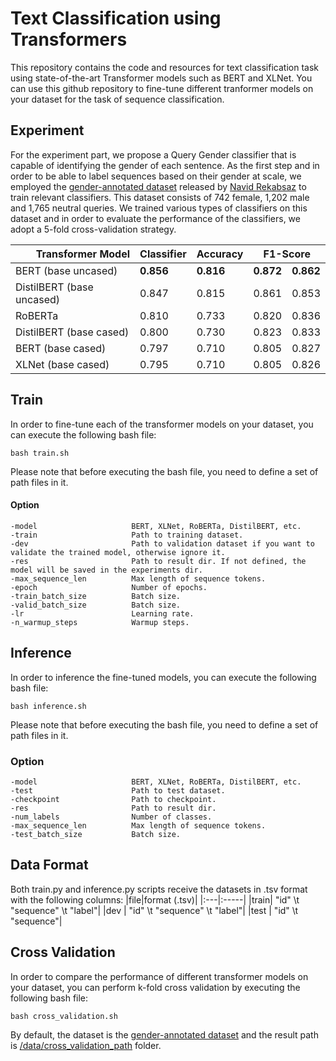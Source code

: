 # Text Classification using Transformers
This repository contains the code and resources for text classification task using state-of-the-art Transformer models such as BERT and XLNet. You can use this github repository to fine-tune different tranformer models on your dataset for the task of sequence classification.
## Experiment
For the experiment part, we propose a Query Gender classifier that is capable of identifying the gender of each sentence. As the first step and in order to be able to label sequences based on their gender at scale, we employed the [gender-annotated dataset](https://github.com/aminbigdeli/Text-Classification-using-Transformers/blob/master/data/gender_annotated_dataset.tsv) released by [Navid Rekabsaz](https://github.com/navid-rekabsaz/GenderBias_IR) to train relevant classifiers. This dataset consists of 742 female, 1,202 male and 1,765 neutral queries. We trained various types of  classifiers on this dataset and in order to evaluate the performance of the classifiers, we adopt a 5-fold cross-validation strategy.
<table>
<thead>
  <tr>
    <th style="text-align: right;" class="tg-0lax">Transformer Model</th>
    <th class="tg-0lax">Classifier</th>
    <th class="tg-0lax">Accuracy</th>
    <th class="tg-baqh" colspan="3">F1-Score</th>
  </tr>
</thead>
<tbody>
  <tr>
    <td class="tg-0lax">BERT (base uncased)</td>
    <td class="tg-l2oz"><b>0.856</td>
    <td class="tg-l2oz"><b>0.816</td>
    <td class="tg-l2oz"><b>0.872</td>
    <td class="tg-l2oz"><b>0.862</td>
  </tr>
  <tr>
    <td class="tg-0lax">DistilBERT (base uncased)</td>
    <td class="tg-lqy6">0.847</td>
    <td class="tg-lqy6">0.815</td>
    <td class="tg-lqy6">0.861</td>
    <td class="tg-lqy6">0.853</td>
  </tr>
  <tr>
    <td class="tg-0lax">RoBERTa</td>
    <td class="tg-lqy6">0.810</td>
    <td class="tg-lqy6">0.733</td>
    <td class="tg-lqy6">0.820</td>
    <td class="tg-lqy6">0.836</td>
  </tr>
  <tr>
    <td class="tg-0lax">DistilBERT (base cased)</td>
    <td class="tg-lqy6">0.800</td>
    <td class="tg-lqy6">0.730</td>
    <td class="tg-lqy6">0.823</td>
    <td class="tg-lqy6">0.833</td>
  </tr>
  <tr>
    <td class="tg-0lax">BERT (base cased)</td>
    <td class="tg-lqy6">0.797</td>
    <td class="tg-lqy6">0.710</td>
    <td class="tg-lqy6">0.805</td>
    <td class="tg-lqy6">0.827</td>
  </tr>
  <tr>
    <td class="tg-0lax">XLNet (base cased)</td>
    <td class="tg-lqy6">0.795</td>
    <td class="tg-lqy6">0.710</td>
    <td class="tg-lqy6">0.805</td>
    <td class="tg-lqy6">0.826</td>
  </tr>
</tbody>
</table>

## Train
In order to fine-tune each of the transformer models on your dataset, you can execute the following bash file:
```shell
bash train.sh
```
Please note that before executing the bash file, you need to define a set of path files in it.

#### Option
```
-model                     BERT, XLNet, RoBERTa, DistilBERT, etc.
-train                     Path to training dataset.
-dev                       Path to validation dataset if you want to validate the trained model, otherwise ignore it.
-res                       Path to result dir. If not defined, the model will be saved in the experiments dir.
-max_sequence_len          Max length of sequence tokens.
-epoch                     Number of epochs.
-train_batch_size          Batch size.
-valid_batch_size          Batch size.
-lr                        Learning rate.
-n_warmup_steps            Warmup steps.
```
## Inference
In order to inference the fine-tuned models, you can execute the following bash file:
```shell
bash inference.sh
```
Please note that before executing the bash file, you need to define a set of path files in it.

### Option
```
-model                     BERT, XLNet, RoBERTa, DistilBERT, etc.
-test                      Path to test dataset.
-checkpoint                Path to checkpoint.
-res                       Path to result dir.
-num_labels                Number of classes.
-max_sequence_len          Max length of sequence tokens.
-test_batch_size           Batch size.
```

## Data Format
Both train.py and inference.py scripts receive the datasets in .tsv format with the following columns:
|file|format (.tsv)|
|:---|:-----|
|train| "id" \t "sequence" \t "label"|
|dev  | "id" \t "sequence" \t "label"|
|test | "id" \t "sequence"|

## Cross Validation
In order to compare the performance of different transformer models on your dataset, you can perform k-fold cross validation by executing the following bash file:
```shell
bash cross_validation.sh
```
By default, the dataset is the [gender-annotated dataset](https://github.com/aminbigdeli/Text-Classification-using-Transformers/blob/master/data/gender_annotated_dataset.tsv) and the result path is [/data/cross_validation_path](https://github.com/aminbigdeli/Text-Classification-using-Transformers/tree/master/data/cross_validation_path) folder.
